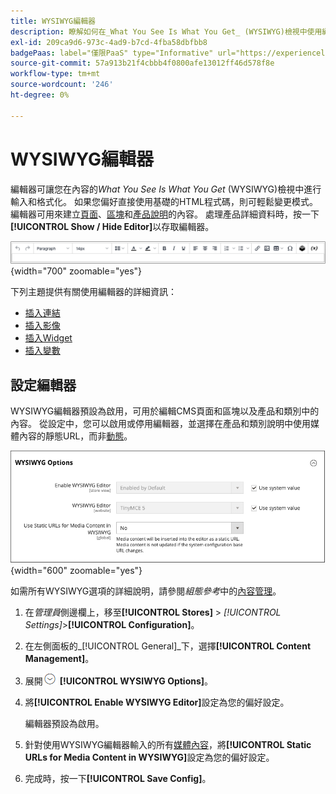 ```yaml
---
title: WYSIWYG編輯器
description: 瞭解如何在_What You See Is What You Get_ (WYSIWYG)檢視中使用編輯器及處理內容。
exl-id: 209ca9d6-973c-4ad9-b7cd-4fba58dbfbb8
badgePaas: label="僅限PaaS" type="Informative" url="https://experienceleague.adobe.com/en/docs/commerce/user-guides/product-solutions" tooltip="僅適用於雲端專案(Adobe管理的PaaS基礎結構)和內部部署專案的Adobe Commerce 。"
source-git-commit: 57a913b21f4cbbb4f0800afe13012ff46d578f8e
workflow-type: tm+mt
source-wordcount: '246'
ht-degree: 0%

---
```


# WYSIWYG編輯器

編輯器可讓您在內容的&#x200B;_What You See Is What You Get_ (WYSIWYG)檢視中進行輸入和格式化。 如果您偏好直接使用基礎的HTML程式碼，則可輕鬆變更模式。 編輯器可用來建立[頁面](pages.md)、[區塊](blocks.md)和[產品說明](../catalog/product-content.md)的內容。 處理產品詳細資料時，按一下&#x200B;**[!UICONTROL Show / Hide Editor]**&#x200B;以存取編輯器。

![編輯器工具列](./assets/editor-toolbar.png){width="700" zoomable="yes"}

下列主題提供有關使用編輯器的詳細資訊：

- [插入連結](editor-insert-link.md)
- [插入影像](editor-insert-image.md)
- [插入Widget](editor-widget.md)
- [插入變數](editor-insert-variable.md)

## 設定編輯器

WYSIWYG編輯器預設為啟用，可用於編輯CMS頁面和區塊以及產品和類別中的內容。 從設定中，您可以啟用或停用編輯器，並選擇在產品和類別說明中使用媒體內容的靜態URL，而非[動態](../catalog/catalog-urls.md#dynamic-url)。

![WYSIWYG選項](./assets/content-management-wysiwyg-options.png){width="600" zoomable="yes"}

如需所有WYSIWYG選項的詳細說明，請參閱&#x200B;_組態參考_&#x200B;中的[內容管理](../configuration-reference/general/content-management.md)。

1. 在&#x200B;_管理員_&#x200B;側邊欄上，移至&#x200B;**[!UICONTROL Stores]** > _[!UICONTROL Settings]_>**[!UICONTROL Configuration]**。

1. 在左側面板的&#x200B;_[!UICONTROL General]_下，選擇&#x200B;**[!UICONTROL Content Management]**。

1. 展開![擴充選擇器](../assets/icon-display-expand.png) **[!UICONTROL WYSIWYG Options]**。

1. 將&#x200B;**[!UICONTROL Enable WYSIWYG Editor]**&#x200B;設定為您的偏好設定。

   編輯器預設為啟用。

1. 針對使用WYSIWYG編輯器輸入的所有[媒體內容](../catalog/catalog-urls.md#static-url)，將&#x200B;**[!UICONTROL Static URLs for Media Content in WYSIWYG]**&#x200B;設定為您的偏好設定。

1. 完成時，按一下&#x200B;**[!UICONTROL Save Config]**。
